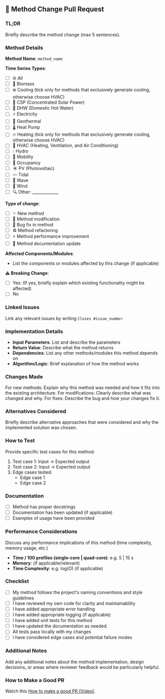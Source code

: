 <!-- .github/PULL_REQUEST_TEMPLATE/method_change.md -->

## 🔀 Method Change Pull Request

### TL;DR
Briefly describe the method change (max 5 sentences).

### Method Details
**Method Name**: `method_name`

**Time Series Types**:
- [ ] 🌐 All
- [ ] 🌱 Biomass
- [ ] ❄️ Cooling (tick only for methods that exclusively generate cooling, otherwise choose HVAC)
- [ ] 🔆 CSP (Concentrated Solar Power)
- [ ] 🚿 DHW (Domestic Hot Water)
- [ ] ⚡ Electricity
- [ ] 🌋 Geothermal
- [ ] 🌡️ Heat Pump
- [ ] 🔥 Heating (tick only for methods that exclusively generate cooling, otherwise choose HVAC)
- [ ] 🏢 HVAC (Heating, Ventilation, and Air Conditioning)
- [ ] 💧 Hydro
- [ ] 🚗 Mobility
- [ ] 👥 Occupancy
- [ ] ☀️ PV (Photovoltaic)
- [ ] 〰️ Tidal
- [ ] 🌊 Wave
- [ ] 💨 Wind
- [ ] 🔍 Other: _____________

**Type of change**:
- [ ] ✨ New method
- [ ] 🔄 Method modification
- [ ] 🐛 Bug fix in method
- [ ] ♻️ Method refactoring
- [ ] ⚡ Method performance improvement
- [ ] 📝 Method documentation update

**Affected Components/Modules**:
- List the components or modules affected by this change (if applicable)

**⚠️ Breaking Change**:
- [ ] Yes: (If yes, briefly explain which existing functionality might be affected)
- [ ] No

### Linked Issues
Link any relevant issues by writing `Closes #issue_number`.

### Implementation Details
- **Input Parameters**: List and describe the parameters
- **Return Value**: Describe what the method returns
- **Dependencies**: List any other methods/modules this method depends on
- **Algorithm/Logic**: Brief explanation of how the method works

### Changes Made
For new methods: Explain why this method was needed and how it fits into the existing architecture.
For modifications: Clearly describe what was changed and why.
For fixes: Describe the bug and how your changes fix it.

### Alternatives Considered
Briefly describe alternative approaches that were considered and why the implemented solution was chosen.

### How to Test
Provide specific test cases for this method:
1. Test case 1: Input → Expected output
2. Test case 2: Input → Expected output
3. Edge cases tested:
   - Edge case 1
   - Edge case 2

### Documentation
- [ ] Method has proper docstrings
- [ ] Documentation has been updated (if applicable)
- [ ] Examples of usage have been provided

### Performance Considerations
Discuss any performance implications of this method (time complexity, memory usage, etc.)
- **Time / 100 profiles (single-core | quad-core)**: e.g. 5 | 15 s
- **Memory**: (if applicable/relevant)
- **Time Complexity**: e.g. log(O) (if applicable)

### Checklist
- [ ] My method follows the project's naming conventions and style guidelines
- [ ] I have reviewed my own code for clarity and maintainability
- [ ] I have added appropriate error handling
- [ ] I have added appropriate logging (if applicable)
- [ ] I have added unit tests for this method
- [ ] I have updated the documentation as needed.
- [ ] All tests pass locally with my changes
- [ ] I have considered edge cases and potential failure modes

### Additional Notes
Add any additional notes about the method implementation, design decisions, or areas where reviewer feedback would be particularly helpful.

### How to Make a Good PR
Watch this [How to make a good PR (Video)](https://www.youtube.com/watch?v=_HedItVFr5M).
